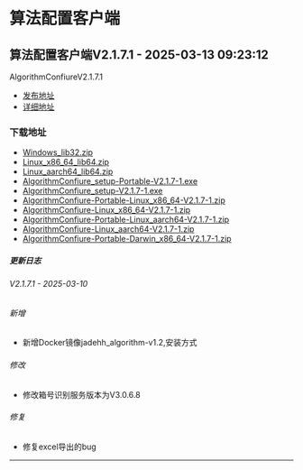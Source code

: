 # 算法配置客户端
## 算法配置客户端V2.1.7.1 - 2025-03-13 09:23:12
AlgorithmConfiureV2.1.7.1
*  [发布地址](https://github.com/jadehh/AlgorithmConfigUI/releases/tag/V2.1.7.1)
*  [详细地址](https://github.com/jadehh/jadehh_file/releases/tag/AlgorithmConfiureV2.1.7.1)
### 下载地址
* [Windows_lib32.zip](https://github.com/jadehh/jadehh_file/releases/download/AlgorithmConfiureV2.1.7.1/Windows_lib32.zip)
* [Linux_x86_64_lib64.zip](https://github.com/jadehh/jadehh_file/releases/download/AlgorithmConfiureV2.1.7.1/Linux_x86_64_lib64.zip)
* [Linux_aarch64_lib64.zip](https://github.com/jadehh/jadehh_file/releases/download/AlgorithmConfiureV2.1.7.1/Linux_aarch64_lib64.zip)
* [AlgorithmConfiure_setup-Portable-V2.1.7-1.exe](https://github.com/jadehh/jadehh_file/releases/download/AlgorithmConfiureV2.1.7.1/AlgorithmConfiure_setup-Portable-V2.1.7-1.exe)
* [AlgorithmConfiure_setup-V2.1.7-1.exe](https://github.com/jadehh/jadehh_file/releases/download/AlgorithmConfiureV2.1.7.1/AlgorithmConfiure_setup-V2.1.7-1.exe)
* [AlgorithmConfiure-Portable-Linux_x86_64-V2.1.7-1.zip](https://github.com/jadehh/jadehh_file/releases/download/AlgorithmConfiureV2.1.7.1/AlgorithmConfiure-Portable-Linux_x86_64-V2.1.7-1.zip)
* [AlgorithmConfiure-Linux_x86_64-V2.1.7-1.zip](https://github.com/jadehh/jadehh_file/releases/download/AlgorithmConfiureV2.1.7.1/AlgorithmConfiure-Linux_x86_64-V2.1.7-1.zip)
* [AlgorithmConfiure-Portable-Linux_aarch64-V2.1.7-1.zip](https://github.com/jadehh/jadehh_file/releases/download/AlgorithmConfiureV2.1.7.1/AlgorithmConfiure-Portable-Linux_aarch64-V2.1.7-1.zip)
* [AlgorithmConfiure-Linux_aarch64-V2.1.7-1.zip](https://github.com/jadehh/jadehh_file/releases/download/AlgorithmConfiureV2.1.7.1/AlgorithmConfiure-Linux_aarch64-V2.1.7-1.zip)
* [AlgorithmConfiure-Portable-Darwin_x86_64-V2.1.7-1.zip](https://github.com/jadehh/jadehh_file/releases/download/AlgorithmConfiureV2.1.7.1/AlgorithmConfiure-Portable-Darwin_x86_64-V2.1.7-1.zip)
##### 更新日志
###### V2.1.7.1 - 2025-03-10
###### 新增
* 新增Docker镜像jadehh_algorithm-v1.2,安装方式
###### 修改
* 修改箱号识别服务版本为V3.0.6.8
###### 修复
* 修复excel导出的bug
----
